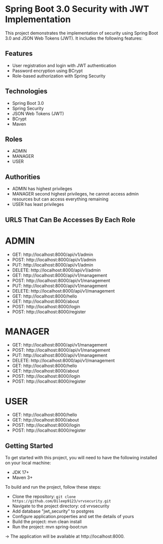 
# Spring Boot 3.0 Security with JWT Implementation
This project demonstrates the implementation of security using Spring Boot 3.0 and JSON Web Tokens (JWT). It includes the following features:

## Features
* User registration and login with JWT authentication
* Password encryption using BCrypt
* Role-based authorization with Spring Security

## Technologies
* Spring Boot 3.0
* Spring Security
* JSON Web Tokens (JWT)
* BCrypt
* Maven

## Roles
* ADMIN
* MANAGER
* USER

## Authorities
* ADMIN has highest privileges
* MANAGER second highest privileges, he cannot access admin resources but can access everything remaining
* USER has least privileges


## URLS That Can Be Accesses By Each Role
# ADMIN
* GET: http://localhost:8000/api/v1/admin
* POST: http://localhost:8000/api/v1/admin
* PUT: http://localhost:8000/api/v1/admin
* DELETE: http://localhost:8000/api/v1/admin
* GET: http://localhost:8000/api/v1/management
* POST: http://localhost:8000/api/v1/management
* PUT: http://localhost:8000/api/v1/management
* DELETE: http://localhost:8000/api/v1/management
* GET: http://localhost:8000/hello
* GET: http://localhost:8000/about
* POST: http://localhost:8000/login
* POST: http://localhost:8000/register

# MANAGER
* GET: http://localhost:8000/api/v1/management
* POST: http://localhost:8000/api/v1/management
* PUT: http://localhost:8000/api/v1/management
* DELETE: http://localhost:8000/api/v1/management
* GET: http://localhost:8000/hello
* GET: http://localhost:8000/about
* POST: http://localhost:8000/login
* POST: http://localhost:8000/register

# USER
* GET: http://localhost:8000/hello
* GET: http://localhost:8000/about
* POST: http://localhost:8000/login
* POST: http://localhost:8000/register




## Getting Started
To get started with this project, you will need to have the following installed on your local machine:

* JDK 17+
* Maven 3+


To build and run the project, follow these steps:

* Clone the repository: `git clone https://github.com/Dileep9123/vrvsecurity.git`
* Navigate to the project directory: cd vrvsecurity
* Add database "jwt_security" to postgres 
* Configure application.properties and set the details of yours
* Build the project: mvn clean install
* Run the project: mvn spring-boot:run 

-> The application will be available at http://localhost:8000.
